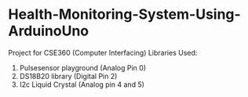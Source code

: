# Health-Monitoring-System-Using-ArduinoUno
Project for CSE360 (Computer Interfacing)
Libraries Used:
1. Pulsesensor playground (Analog Pin 0)
2. DS18B20 library (Digital Pin 2)
3. I2c Liquid Crystal (Analog pin 4 and 5)
